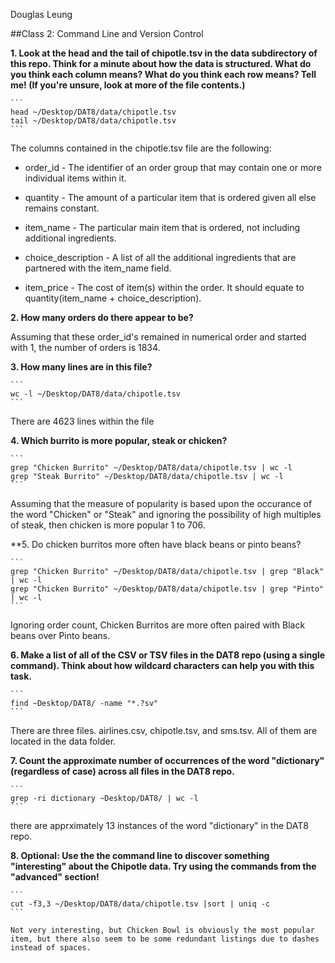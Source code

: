 Douglas Leung

##Class 2: Command Line and Version Control

**1. Look at the head and the tail of chipotle.tsv in the data subdirectory of this repo. Think for a minute about how the data is structured. What do you think each column means? What do you think each row means? Tell me! (If you're unsure, look at more of the file contents.)**

	```
	head ~/Desktop/DAT8/data/chipotle.tsv
	tail ~/Desktop/DAT8/data/chipotle.tsv
	```


The columns contained in the chipotle.tsv file are the following:

* order_id - The identifier of an order group that may contain one or more individual items within it.

* quantity - The amount of a particular item that is ordered given all else remains constant.

* item_name - The particular main item that is ordered, not including additional ingredients.

* choice_description - A list of all the additional ingredients that are partnered with the item_name field.

* item_price - The cost of item(s) within the order.  It should equate to quantity(item_name + choice_description).
 
**2. How many orders do there appear to be?**

Assuming that these order_id's remained in numerical order and started with 1, the number of orders is 1834.

**3. How many lines are in this file?**

	```
	wc -l ~/Desktop/DAT8/data/chipotle.tsv
	```

There are 4623 lines within the file

**4. Which burrito is more popular, steak or chicken?**

	```
	grep "Chicken Burrito" ~/Desktop/DAT8/data/chipotle.tsv | wc -l
	grep "Steak Burrito" ~/Desktop/DAT8/data/chipotle.tsv | wc -l
	```

Assuming that the measure of popularity is based upon the occurance of the word "Chicken" or "Steak" and ignoring the possibility of high multiples of steak, then chicken is more popular 1 to 706.

**5. Do chicken burritos more often have black beans or pinto beans?

	```
	grep "Chicken Burrito" ~/Desktop/DAT8/data/chipotle.tsv | grep "Black" | wc -l
	grep "Chicken Burrito" ~/Desktop/DAT8/data/chipotle.tsv | grep "Pinto" | wc -l
	```

Ignoring order count, Chicken Burritos are more often paired with Black beans over Pinto beans.

**6. Make a list of all of the CSV or TSV files in the DAT8 repo (using a single command). Think about how wildcard characters can help you with this task.**

	```
	find ~Desktop/DAT8/ -name "*.?sv"
	```

There are three files. airlines.csv, chipotle.tsv, and sms.tsv.  All of them are located in the data folder.

**7. Count the approximate number of occurrences of the word "dictionary" (regardless of case) across all files in the DAT8 repo.**

	```
	grep -ri dictionary ~Desktop/DAT8/ | wc -l
	```

there are apprximately 13 instances of the word "dictionary" in the DAT8 repo.

**8. Optional: Use the the command line to discover something "interesting" about the Chipotle data. Try using the commands from the "advanced" section!**

	```
	cut -f3,3 ~/Desktop/DAT8/data/chipotle.tsv |sort | uniq -c	
	```

	Not very interesting, but Chicken Bowl is obviously the most popular item, but there also seem to be some redundant listings due to dashes instead of spaces.

